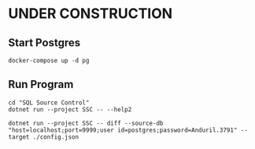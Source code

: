 # UNDER CONSTRUCTION

## Start Postgres

```
docker-compose up -d pg
```

## Run Program

```
cd "SQL Source Control"
dotnet run --project SSC -- --help2

dotnet run --project SSC -- diff --source-db "host=localhost;port=9999;user id=postgres;password=Anduril.3791" --target ./config.json
```